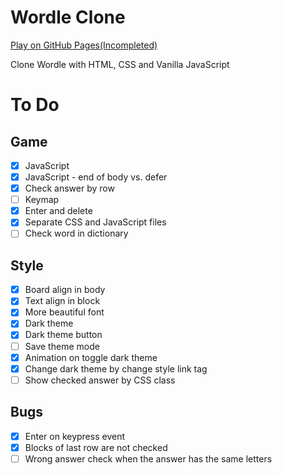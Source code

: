 # Wordle Clone
[Play on GitHub Pages(Incompleted)](https://thkim7527.github.io/WordleClone/)

Clone Wordle with HTML, CSS and Vanilla JavaScript


# To Do
## Game
- [x] JavaScript
- [x] JavaScript - end of body vs. defer
- [x] Check answer by row
- [ ] Keymap
- [x] Enter and delete
- [x] Separate CSS and JavaScript files
- [ ] Check word in dictionary

## Style
- [x] Board align in body 
- [x] Text align in block
- [x] More beautiful font
- [x] Dark theme
- [x] Dark theme button
- [ ] Save theme mode
- [x] Animation on toggle dark theme
- [x] Change dark theme by change style link tag
- [ ] Show checked answer by CSS class

## Bugs
- [x] Enter on keypress event
- [x] Blocks of last row are not checked
- [ ] Wrong answer check when the answer has the same letters
